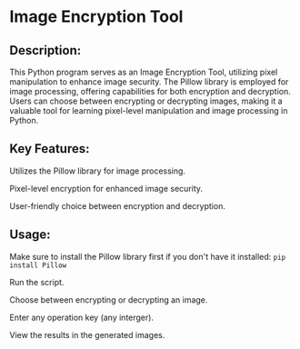# Image Encryption Tool

## Description:

This Python program serves as an Image Encryption Tool, utilizing pixel manipulation to enhance image security. The Pillow library is employed for image processing, offering capabilities for both encryption and decryption. Users can choose between encrypting or decrypting images, making it a valuable tool for learning pixel-level manipulation and image processing in Python.


## Key Features:

Utilizes the Pillow library for image processing.

Pixel-level encryption for enhanced image security.

User-friendly choice between encryption and decryption.


## Usage:

Make sure to install the Pillow library first if you don't have it installed: ``` pip install Pillow ```

Run the script.

Choose between encrypting or decrypting an image.

Enter any operation key (any interger).

View the results in the generated images.
